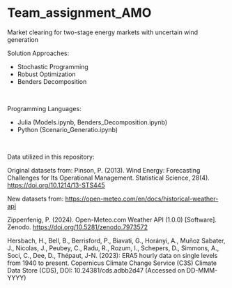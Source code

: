 # Team_assignment_AMO

Market clearing for two-stage energy markets with uncertain wind generation

Solution Approaches:

* Stochastic Programming
* Robust Optimization
* Benders Decomposition

<br>

Programming Languages:

* Julia (Models.ipynb, Benders_Decomposition.ipynb)
* Python (Scenario_Generatio.ipynb)

<br>

Data utilized in this repository:

Original datasets from: Pinson, P. (2013). Wind Energy: Forecasting Challenges for Its Operational Management. Statistical Science, 28(4). https://doi.org/10.1214/13-STS445

New datasets from: https://open-meteo.com/en/docs/historical-weather-api

Zippenfenig, P. (2024). Open-Meteo.com Weather API (1.0.0) [Software]. Zenodo. https://doi.org/10.5281/zenodo.7973572

Hersbach, H., Bell, B., Berrisford, P., Biavati, G., Horányi, A., Muñoz Sabater, J., Nicolas, J., Peubey, C., Radu, R., Rozum, I., Schepers, D., Simmons, A., Soci, C., Dee, D., Thépaut, J-N. (2023): ERA5 hourly data on single levels from 1940 to present. Copernicus Climate Change Service (C3S) Climate Data Store (CDS), DOI: 10.24381/cds.adbb2d47 (Accessed on DD-MMM-YYYY)
